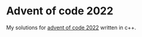# Advent of code 2022

My solutions for  [advent of code 2022](https://adventofcode.com/2022) written in c++.
